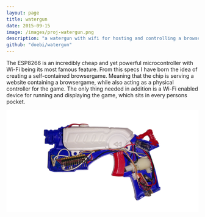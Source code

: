 ```yaml
---
layout: page
title: watergun
date: 2015-09-15
image: /images/proj-watergun.png
description: "a watergun with wifi for hosting and controlling a browsergame"
github: "doebi/watergun"
---
```


The ESP8266 is an incredibly cheap and yet powerful microcontroller with Wi-Fi being its most famous feature.
From this specs I have born the idea of creating a self-contained browsergame.
Meaning that the chip is serving a website containing a browsergame, while also acting as a physical controller for the game.
The only thing needed in addition is a Wi-Fi enabled device for running and displaying the game, which sits in every persons pocket.

<div class="img-responsive">
<img src="/photos/watergun/header.png" />
</div>
